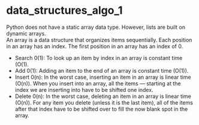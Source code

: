 # data_structures_algo_1

Python does not have a static array data type. However, lists are built on dynamic arrays.     
An array is a data structure that organizes items sequentially. Each position in an array has an index. The first position in an array has an index of 0.

- Search 0(1): To look up an item by index in an array is constant time (O(1).    
- Add 0(1): Adding an item to the end of an array is constant time (O(1)).
- Insert 0(n): In the worst case, inserting an item in an array is linear time (O(n)). When you insert into an array, all the items — starting at the index we are inserting into have to be shifted one index.
- Delete 0(n): In the worst case, deleting an item in an array is linear time (O(n)). For any item you delete (unless it is the last item), all of the items after that index have to be shifted over to fill the now blank spot in the array. 
